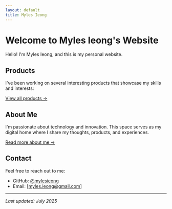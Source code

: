 ```yaml
---
layout: default
title: Myles Ieong
---
```


# Welcome to Myles Ieong's Website

Hello! I'm Myles Ieong, and this is my personal website.

## Products

I've been working on several interesting products that showcase my skills and interests:

[View all products →](/products)

## About Me

I'm passionate about technology and innovation. This space serves as my digital home where I share my thoughts, products, and experiences.

[Read more about me →](/about)

## Contact

Feel free to reach out to me:
- GitHub: [@mylesieong](https://github.com/mylesieong)
- Email: [myles.ieong@gmail.com]

---

*Last updated: July 2025* 